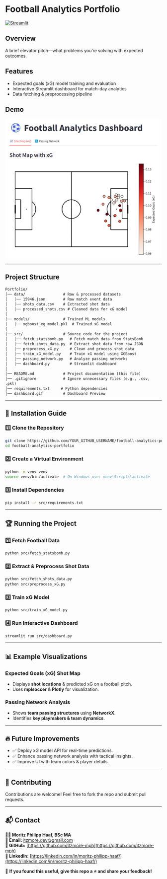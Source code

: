 # Football Analytics Portfolio

[![Streamlit](https://static.streamlit.io/badges/streamlit_badge_black_white.svg)](https://football-analytics-portfolio.streamlit.app/)

## Overview
A brief elevator pitch—what problems you’re solving with expected outcomes.

## Features
- Expected goals (xG) model training and evaluation  
- Interactive Streamlit dashboard for match-day analytics  
- Data fetching & preprocessing pipeline  

## Demo
![Dashboard GIF](./dashboard.gif)

---

## Project Structure
```plaintext
Portfolio/
│── data/                 # Raw & processed datasets
│   │── 15946.json        # Raw match event data
│   │── shots_data.csv    # Extracted shot data
│   │── processed_shots.csv # Cleaned data for xG model
│
│── models/               # Trained ML models
│   │── xgboost_xg_model.pkl  # Trained xG model
│
│── src/                  # Source code for the project
│   │── fetch_statsbomb.py   # Fetch match data from StatsBomb
│   │── fetch_shots_data.py  # Extract shot data from raw JSON
│   │── preprocess_xG.py     # Clean and process shot data
│   │── train_xG_model.py    # Train xG model using XGBoost
│   │── passing_network.py   # Analyze passing networks
│   │── dashboard.py         # Streamlit dashboard
│
│── README.md             # Project documentation (this file)
│── .gitignore            # Ignore unnecessary files (e.g., .csv, .pkl)
│── requirements.txt     # Python dependencies
│── dashboard.gif         # Dashboard Preview
```

---

## 🚀 Installation Guide

### 1️⃣ Clone the Repository
```bash
git clone https://github.com/YOUR_GITHUB_USERNAME/football-analytics-portfolio.git
cd football-analytics-portfolio
```

### 2️⃣ Create a Virtual Environment
```bash
python -m venv venv
source venv/bin/activate  # On Windows use: venv\Scripts\activate
```

### 3️⃣ Install Dependencies
```bash
pip install -r src/requirements.txt
```

---

## 🏆 Running the Project

### 1️⃣ Fetch Football Data
```bash
python src/fetch_statsbomb.py
```

### 2️⃣ Extract & Preprocess Shot Data
```bash
python src/fetch_shots_data.py
python src/preprocess_xG.py
```

### 3️⃣ Train xG Model
```bash
python src/train_xG_model.py
```

### 4️⃣ Run Interactive Dashboard
```bash
streamlit run src/dashboard.py
```

---

## 📊 Example Visualizations
### Expected Goals (xG) Shot Map
- Displays **shot locations** & predicted xG on a football pitch.
- Uses **mplsoccer** & **Plotly** for visualization.

### Passing Network Analysis
- Shows **team passing structures** using **NetworkX**.
- Identifies **key playmakers & team dynamics**.

---

## 🔥 Future Improvements
- ✅ Deploy xG model API for real-time predictions.
- ✅ Enhance passing network analysis with tactical insights.
- ✅ Improve UI with team colors & player details.

---

## 🤝 Contributing
Contributions are welcome! Feel free to fork the repo and submit pull requests.

---

## 📬 Contact
**👨‍💻 Moritz Philipp Haaf, BSc MA**  
**📩 Email:** [itzmore.dev@gmail.com](mailto:itzmore.dev@gmail.com)  
**🔗 GitHub:** [https://github.com/itzmore-mph](https://github.com/itzmore-mph)  
**🔗 LinkedIn:** [https://linkedin.com/in/moritz-philipp-haaf/](https://linkedin.com/in/moritz-philipp-haaf/)  

🚀 **If you found this useful, give this repo a ⭐ and share your feedback!**
